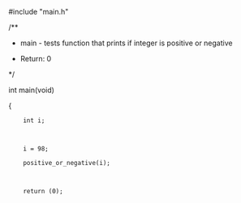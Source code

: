 #include "main.h"



/**

* main - tests function that prints if integer is positive or negative

* Return: 0

*/



int main(void)

{

        int i;



        i = 98;

        positive_or_negative(i);



        return (0);
